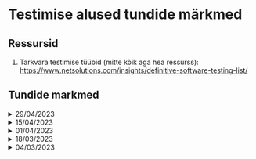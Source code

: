 # Testimise alused tundide märkmed

## Ressursid

1. Tarkvara testimise tüübid (mitte kõik aga hea ressurss): https://www.netsolutions.com/insights/definitive-software-testing-list/

## Tundide markmed

<details>
    <Summary>29/04/2023</Summary>

    - Kuidas saada lahti välistest sõltuvustest?
    - Jäid magama... norm vend oled Kenneth


</details>


<details>
    <Summary>15/04/2023</Summary>

    - Tracerbullet testing
    - Automaattestid:
        - Unit testing, kontrollivad programmi töötamise loogikat
            - Vaatasime milline üks Unit test väljanäeb ja kuidas seda luua (pangakonto näide)
    - Kodutöö: The Art of Unit Testing, tutvuge sellega või mõni muu ühik testimise raamat. Lisaks veebileht http://xunitpatterns.com/ --> proovige mõnele koodijupile ise unit teste kirjutada.


</details>

<details>
    <Summary>01/04/2023</Summary>

    Ei tea, mida me teeme. Word vist tuleb katki teha ja siis õppejõud saab meile Microsofti kõigile töökoha nagu ma aru sain. icc, icc

</details>


<details>
    <Summary>18/03/2023</Summary>

    Rääkisime:
    1. Arenduskeskkondade jaotusest: Dev -> Test -> QA -> (pre-live) -> Live/Production
    2. Issue tracking vs bug tracking (raportite struktuurid ja nende erinevused), vaatasime ja Gunnar täitis ka pikemalt ühe näidise.
    3. Kodutöö saime ka. - Vearaportite kirjutamine ja vigade parandamine -> AddNumbers.Zip + oma kalkulaator (varasemast ajast)


</details>

<details>
    <Summary>04/03/2023</Summary>

    1. "Tarkvara testimine on tegevus, mille eesmärgiks on tuvastada tarkvaras peituvad vead, puudusd ja tõrked."

    2. Tarkvaraarenduse mudelid:

        - Waterfall:
            - Requirements
            - Design
            - Development
            - Testing
            - Deployment
            - Maintenance

        - Agile (cycle):
            - Planning
            - Requirements Analysis
            - Design
            - Building
            - Testing

    3. Miks kasutada automaatteste?

    4. Testide liigid:
        - Käsitsi testid (manual tests).
        - Automaattestid (automated tests).
        - Päris maailmas kasutusel mõlemad liigid.

    5. Testide tüübid:
        - Erinevad pakkumised arvu osas: 10 - 100
        - Paljudes projektides kuni 3-4 tüüpi testi
        - Üld jaotus:
            - Funktsionaalsed
            - Mitte funktsionaalsed
            - Muud testid
        - Lugemiseks erinevatest testidest (sama asi ka ressurssides): https://www.netsolutions.com/insights/definitive-software-testing-list/
        - Uurimiseks huvitav: Netflix monkey testing
        - Nali kaljaks: https://userinyerface.com/

</details>